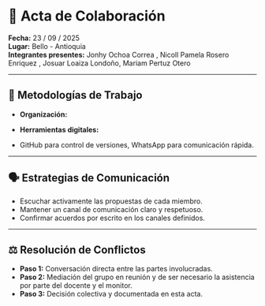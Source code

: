 # 🤝 Acta de Colaboración  

**Fecha:** 23 / 09 / 2025  
**Lugar:** Bello - Antioquia  
**Integrantes presentes:** Jonhy Ochoa Correa , Nicoll Pamela Rosero Enriquez , Josuar Loaiza Londoño, Mariam Pertuz Otero

---

## 🔧 Metodologías de Trabajo
- **Organización:**  
   

- **Herramientas digitales:**  
 - GitHub para control de versiones, WhatsApp para comunicación rápida. 

---

## 🗣️ Estrategias de Comunicación
- Escuchar activamente las propuestas de cada miembro.  
- Mantener un canal de comunicación claro y respetuoso.  
- Confirmar acuerdos por escrito en los canales definidos.  

---

## ⚖️ Resolución de Conflictos
- **Paso 1:** Conversación directa entre las partes involucradas.  
- **Paso 2:** Mediación del grupo en reunión y de ser necesario la asistencia por parte del docente y el monitor.  
- **Paso 3:** Decisión colectiva y documentada en esta acta. 

